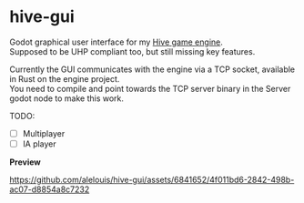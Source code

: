 # hive-gui

Godot graphical user interface for my [Hive game engine](https://github.com/alelouis/hive-rust).  
Supposed to be UHP compliant too, but still missing key features.  

Currently the GUI communicates with the engine via a TCP socket, available in Rust on the engine project.  
You need to compile and point towards the TCP server binary in the Server godot node to make this work.

TODO:
- [  ] Multiplayer
- [  ] IA player

**Preview**

https://github.com/alelouis/hive-gui/assets/6841652/4f011bd6-2842-498b-ac07-d8854a8c7232

